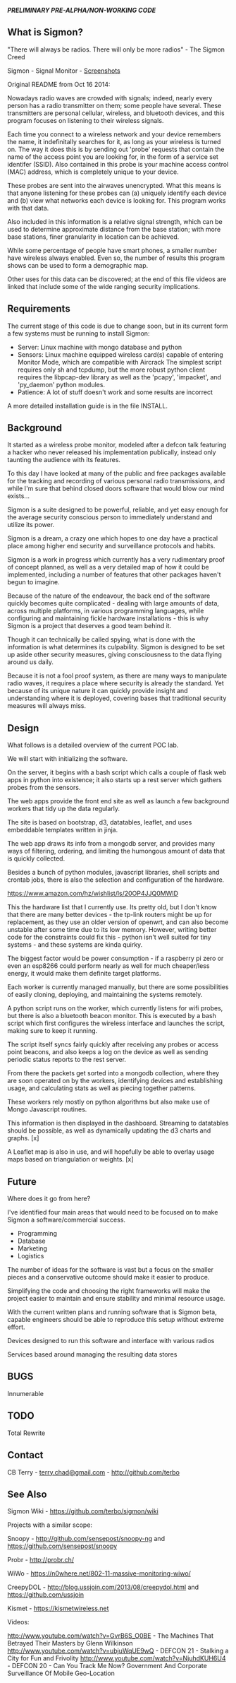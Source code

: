 ***PRELIMINARY PRE-ALPHA/NON-WORKING CODE***

## What is Sigmon?

"There will always be radios. There will only be more radios" - The Sigmon Creed

Sigmon - Signal Monitor - [Screenshots](doc/screens/)

Original README from Oct 16 2014:

Nowadays radio waves are crowded with signals; indeed, nearly every person has a radio transmitter on them; some people have several. These transmitters are personal cellular, wireless, and bluetooth devices, and this program focuses on listening to their wireless signals.

Each time you connect to a wireless network and your device remembers the name, it indefinitally searches for it, as long as your wireless is turned on. The way it does this is by sending out 'probe' requests that contain the name of the access point you are looking for, in the form of a service set identifer (SSID). Also contained in this probe is your machine access control (MAC) address, which is completely unique to your device.

These probes are sent into the airwaves unencrypted. What this means is that anyone listening for these probes can (a) uniquely identify each device and (b) view what networks each device is looking for. This program works with that data.

Also included in this information is a relative signal strength, which can be used to determine approximate distance from the base station; with more base stations, finer granularity in location can be achieved.

While some percentage of people have smart phones, a smaller number have wireless always enabled. Even so, the number of results this program shows can be used to form a demographic map.

Other uses for this data can be discovered; at the end of this file videos are linked that include some of the wide ranging security implications.

## Requirements

The current stage of this code is due to change soon, but in its current form a few systems must be running to install Sigmon:

* Server: Linux machine with mongo database and python
* Sensors: Linux machine equipped wireless card(s) capable of entering Monitor Mode, which are compatible with Aircrack
  The simplest script requires only sh and tcpdump, but the more robust python client requires the libpcap-dev library as well as the 'pcapy', 'impacket', and 'py_daemon' python modules.
* Patience: A lot of stuff doesn't work and some results are incorrect

A more detailed installation guide is in the file INSTALL.

## Background

It started as a wireless probe monitor, modeled after a defcon talk featuring a
hacker who never released his implementation publically, instead only
taunting the audience with its features.

To this day I have looked at many of the public and free packages available for the tracking and recording of various personal radio transmissions, and while I'm sure that behind closed doors software that would blow our mind exists...

Sigmon is a suite designed to be powerful, reliable, and yet easy enough for the average security conscious person to immediately understand and utilize its power.

Sigmon is a dream, a crazy one which hopes to one day have a practical place among higher end security and surveillance protocols and habits.

Sigmon is a work in progress which currently has a very rudimentary proof of concept planned, as well as a very detailed map of how it could be implemented, including a number of features that other packages haven't begun to imagine.

Because of the nature of the endeavour, the back end of the software quickly becomes quite complicated - dealing with large amounts of data, across multiple platforms, in various programming languages, while configuring and maintaining fickle hardware installations - this is why Sigmon is a project that deserves a good team behind it.

Though it can technically be called spying, what is done with the information is what determines its culpability. Sigmon is designed to be set up aside other security measures, giving consciousness to the data flying around us daily.

Because it is not a fool proof system, as there are many ways to manipulate radio waves, it requires a place where security is already the standard. Yet because of its unique nature it can quickly provide insight and understanding where it is deployed, covering bases that traditional security measures will always miss.

## Design

What follows is a detailed overview of the current POC lab.

We will start with initializing the software.

On the server, it begins with a bash script which calls a couple of flask web apps in python into existence; it also starts up a rest server which gathers probes from the sensors.

The web apps provide the front end site as well as launch a few background workers that tidy up the data regularly.

The site is based on bootstrap, d3, datatables, leaflet, and uses embeddable templates written in jinja.

The web app draws its info from a mongodb server, and provides many ways of filtering, ordering, and limiting the humongous amount of data that is quickly collected.

Besides a bunch of python modules, javascript libraries, shell scripts and crontab jobs, there is also the selection and configuration of the hardware.

https://www.amazon.com/hz/wishlist/ls/20OP4JJQ0MWID

This the hardware list that I currently use. Its pretty old, but I don't know that there are many better devices - the tp-link routers might be up for replacement, as they use an older version of openwrt, and can also become unstable after some time due to its low memory. However, writing better code for the constraints could fix this - python isn't well suited for tiny systems - and these systems are kinda quirky.

The biggest factor would be power consumption - if a raspberry pi zero or even an esp8266 could perform nearly as well for much cheaper/less energy, it would make them definite target platforms.

Each worker is currently managed manually, but there are some possibilities of easily cloning, deploying, and maintaining the systems remotely.

A python script runs on the worker, which currently listens for wifi probes, but there is also a bluetooth beacon monitor. This is executed by a bash script which first configures the wireless interface and launches the script, making sure to keep it running.

The script itself syncs fairly quickly after receiving any probes or access point beacons, and also keeps a log on the device as well as sending periodic status reports to the rest server.

From there the packets get sorted into a mongodb collection, where they are soon operated on by the workers, identifying devices and establishing usage, and calculating stats as well as piecing together patterns.

These workers rely mostly on python algorithms but also make use of Mongo Javascript routines.

This information is then displayed in the dashboard. Streaming to datatables
should be possible, as well as dynamically updating the d3 charts and graphs. [x]

A Leaflet map is also in use, and will hopefully be able to overlay usage maps based on triangulation or weights. [x]

## Future

Where does it go from here?

I've identified four main areas that would need to be focused on to make Sigmon a software/commercial success.

* Programming
* Database
* Marketing
* Logistics

The number of ideas for the software is vast but a focus on the smaller pieces and a conservative outcome should make it easier to produce.

Simplifying the code and choosing the right frameworks will make the project easier to maintain and ensure stability and minimal resource usage.

With the current written plans and running software that is Sigmon beta, capable engineers should be able to reproduce this setup without extreme effort.

Devices designed to run this software and interface with various radios

Services based around managing the resulting data stores

## BUGS
Innumerable

## TODO
Total Rewrite

## Contact
CB Terry - terry.chad@gmail.com - http://github.com/terbo

## See Also
Sigmon Wiki - https://github.com/terbo/sigmon/wiki

Projects with a similar scope:

Snoopy - http://github.com/sensepost/snoopy-ng and https://github.com/sensepost/snoopy

Probr - http://probr.ch/

WiWo - https://n0where.net/802-11-massive-monitoring-wiwo/

CreepyDOL - http://blog.ussjoin.com/2013/08/creepydol.html and https://github.com/ussjoin

Kismet - https://kismetwireless.net

Videos:

http://www.youtube.com/watch?v=GvrB6S_O0BE - The Machines That Betrayed Their Masters by Glenn Wilkinson
http://www.youtube.com/watch?v=ubjuWqUE9wQ - DEFCON 21 - Stalking a City for Fun and Frivolity
http://www.youtube.com/watch?v=NjuhdKUH6U4 - DEFCON 20 - Can You Track Me Now? Government And Corporate Surveillance Of Mobile Geo-Location

